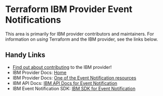 # Terraform IBM Provider Event Notifications
<!-- markdownlint-disable MD026 -->
This area is primarily for IBM provider contributors and maintainers. For information on _using_ Terraform and the IBM provider, see the links below.


## Handy Links
* [Find out about contributing](../../../CONTRIBUTING.md) to the IBM provider!
* IBM Provider Docs: [Home](https://registry.terraform.io/providers/IBM-Cloud/ibm/latest/docs)
* IBM Provider Docs: [One of the Event Notification resources](https://registry.terraform.io/providers/IBM-Cloud/ibm/latest/docs/resources/en_destination)
* IBM API Docs: [IBM API Docs for Event Notification](https://cloud.ibm.com/apidocs/event-notifications/event-notifications)
* IBM Event Notification SDK: [IBM SDK for Event Notification](https://github.com/IBM/event-notifications-go-admin-sdk/tree/main/eventnotificationsv1)
